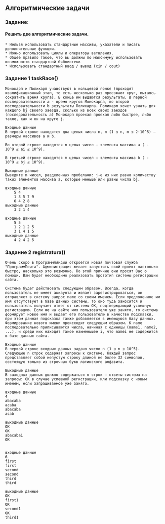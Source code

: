 ## Алгоритмические задачи
### Задание:

   
#### Решить две алгоритмические задачи.
    * Нельзя использовать стандартные массивы, указатели и писать дополнительные функции.
    * Можно использовать циклы и операторы ветвления.
    * Общее правило такое, что вы должны по максимуму использовать возможности стандартной библиотеки
    * Использовать стандартный ввод / вывод (cin / cout)

### Задание 1 taskRace()
    Монокарп и Поликарп учавствуют в кольцевой гонке (проходят квалификационный этап, то есть несколько раз проезжают круг, пытаясь сократить время круга). В конце им выдаются результаты. В первой последовательности a - время кругов Монокарпа, во второй последовательности b результаты Поликарпа. Поликарп хочет узнать для каждого bj своего заезда, сколько из всех своих заездов (последовательность a) Монокарп проехал проехал либо быстрее, либо также, как и он на круге j.

    Входные данные
    В первой строке находятся два целых числа n, m (1 ≤ n, m ≤ 2·10^5) — размеры массивов a и b.

    Во второй строке находятся n целых чисел — элементы массива a ( - 10^9 ≤ ai ≤ 10^9).

    В третьей строке находятся m целых чисел — элементы массива b ( - 10^9 ≤ bj ≤ 10^9).

    Выходные данные
    Выведите m чисел, разделенных пробелами: j-е из них равно количеству таких элементов массива a, которые меньше или равны числа bj.

    входные данные
        5 4
        1 3 5 7 9
        6 4 2 8
    выходные данные
        3 2 1 4

    входные данные
        5 5
        1 2 1 2 5
        3 1 4 1 5
    выходные данные
        4 2 4 2 5


### Задание 2 registratura()

    Очень скоро в Программляндии откроется новая почтовая служба "ПрограммПочта". Администрация желает запустить свой проект настолько быстро, насколько это возможно. По этой причине они просят Вас о помощи. Вам будет необходимо реализовать прототип системы регистрации сайта.

    Система будет действовать следующим образом. Всегда, когда пользователь не имеет аккаунта и желает зарегистрироваться, он отправляет в систему запрос name со своим именем. Если предложенное им имя отсутствует в базе данных системы, то оно туда заносится и пользователь получает ответ от системы OK, подтверждающий успешную регистрацию. Если же на сайте имя пользователя уже занято, то система формирует новое имя и выдает его пользователю в качестве подсказки, при этом данная подсказка также добавляется в имеющуюся базу данных. Формирование нового имени происходит следующим образом. К name последовательно приписываются числа, начиная с единицы (name1, name2, ...), и среди них находят такое наименьшее i, что namei не содержится в базе данных сайта.

    Входные данные
    В первой строке входных данных задано число n (1 ≤ n ≤ 10^5). Следующие n строк содержат запросы к системе. Каждый запрос представляет собой непустую строку длиной не более 32 символов, состоящую только из строчных букв латинского алфавита.

    Выходные данные
    В выходных данных должно содержаться n строк — ответы системы на запросы: ОК в случае успешной регистрации, или подсказку с новым именем, если запрашиваемое уже занято.

    входные данные
    4
    abacaba
    acaba
    abacaba
    acab

    выходные данные
    OK
    OK
    abacaba1
    OK


    входные данные
    6
    first
    first
    second
    second
    third
    third

    выходные данные
    OK
    first1
    OK
    second1
    OK
    third1
